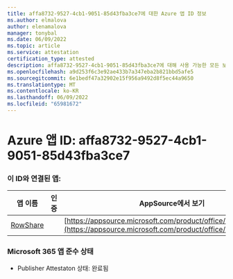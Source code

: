 ```yaml
---
title: affa8732-9527-4cb1-9051-85d43fba3ce7에 대한 Azure 앱 ID 정보
ms.author: elmalova
author: elenamalova
manager: tonybal
ms.date: 06/09/2022
ms.topic: article
ms.service: attestation
certification_type: attested
description: affa8732-9527-4cb1-9051-85d43fba3ce7에 대해 사용 가능한 모든 보안 및 규정 준수 정보입니다.
ms.openlocfilehash: a9d253f6c3e92ae433b7a347eba2b821bbd5afe5
ms.sourcegitcommit: 6e1bedf47a32902e15f956a9492d8f5ec44a9650
ms.translationtype: MT
ms.contentlocale: ko-KR
ms.lasthandoff: 06/09/2022
ms.locfileid: "65981672"
---
```

# <a name="azure-app-id-affa8732-9527-4cb1-9051-85d43fba3ce7"></a>Azure 앱 ID: affa8732-9527-4cb1-9051-85d43fba3ce7


### <a name="apps-associated-with-this-id"></a>이 ID와 연결된 앱:
| **앱 이름** | **인증** | **AppSource에서 보기** |
|--------------|---------------|-----------------------|
| [RowShare](../forward/WA200002567.md) |  | [https://appsource.microsoft.com/product/office/WA200002567](https://appsource.microsoft.com/product/office/WA200002567) |

### <a name="microsoft-365-app-compliance-status"></a>Microsoft 365 앱 준수 상태
- Publisher Attestaton 상태: 완료됨
